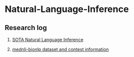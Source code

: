 # Natural-Language-Inference

## Research log
1. [SOTA Natural Language Inference](http://nlpprogress.com/english/natural_language_inference.html#:~:text=Natural%20language%20inference%20is%20the,Premise)

2. [mednli-bionlp dataset and contest information](https://physionet.org/content/mednli-bionlp19/1.0.0/)